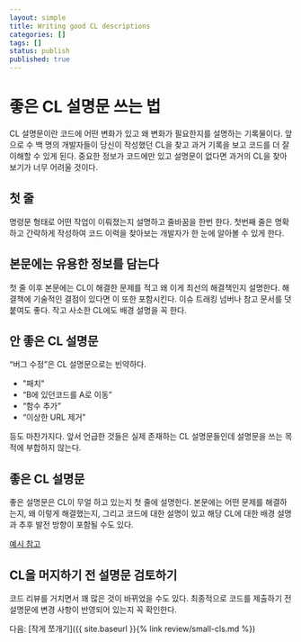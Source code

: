 ```yaml
---
layout: simple
title: Writing good CL descriptions
categories: []
tags: []
status: publish
published: true
---
```


# 좋은 CL 설명문 쓰는 법
CL 설명문이란 코드에 어떤 변화가 있고 왜 변화가 필요한지를 설명하는 기록물이다. 앞으로 수 백 명의 개발자들이 당신이 작성했던 CL을 찾고 과거 기록을 보고 코드를 더 잘 이해할 수 있게 된다. 중요한 정보가 코드에만 있고 설명문이 없다면 과거의 CL을 찾아보기가 너무 어려울 것이다.

## 첫 줄
명령문 형태로 어떤 작업이 이뤄졌는지 설명하고 줄바꿈을 한번 한다. 첫번째 줄은 명확하고 간략하게 작성하여 코드 이력을 찾아보는 개발자가 한 눈에 알아볼 수 있게 한다. 

## 본문에는 유용한 정보를 담는다
첫 줄 이후 본문에는 CL이 해결한 문제를 적고 왜 이게 최선의 해결책인지 설명한다. 해결책에 기술적인 결점이 있다면 이 또한 포함시킨다. 이슈 트래킹 넘버나 참고 문서를 덧붙여도 좋다. 작고 사소한 CL에도 배경 설명을 꼭 한다.

## 안 좋은 CL 설명문
“버그 수정”은 CL 설명문으로는 빈약하다. 
- "패치"
- “B에 있던코드를 A로 이동”
- “함수 추가”
- “이상한 URL 제거” 

등도 마찬가지다. 앞서 언급한 것들은 실제 존재하는 CL 설명문들인데 설명문을 쓰는 목적에 부합하지 않는다.

## 좋은 CL 설명문
좋은 설명문은 CL이 무얼 하고 있는지 첫 줄에 설명한다. 본문에는 어떤 문제를 해결하는지, 왜 이렇게 해결했는지, 그리고 코드에 대한 설명이 있고 해당 CL에 대한 배경 설명과 추후 발전 방향이 포함될 수도 있다.

[예시 참고](https://google.github.io/eng-practices/review/developer/cl-descriptions.html)

## CL을 머지하기 전 설명문 검토하기
코드 리뷰를 거치면서 꽤 많은 것이 바뀌었을 수도 있다. 최종적으로 코드를 제출하기 전 설명문에 변경 사항이 반영되어 있는지 꼭 확인한다.

다음: [작게 쪼개기]({{ site.baseurl }}{% link review/small-cls.md %})
